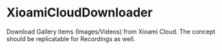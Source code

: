 # XioamiCloudDownloader
Download Gallery items (Images/Videos) from Xioami Cloud. The concept should be replicatable for Recordings as well.